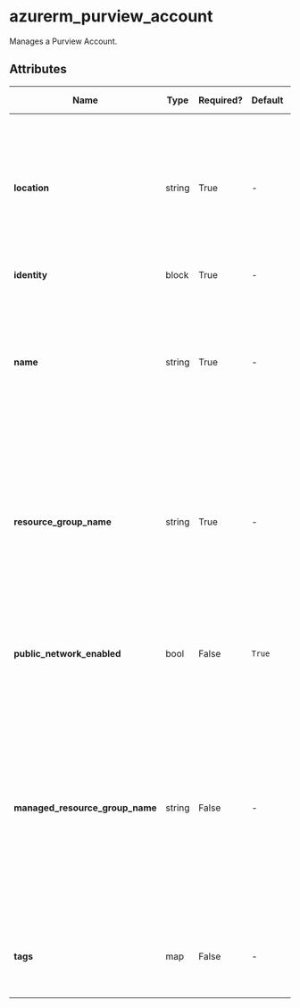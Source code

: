 # azurerm_purview_account

Manages a Purview Account.

## Attributes

| Name | Type | Required? | Default  | possible values | Description |
| ---- | ---- | --------- | -------- | ----------- | ----------- |
| **location** | string | True | -  |  -  | The Azure Region where the Purview Account should exist. Changing this forces a new Purview Account to be created. | 
| **identity** | block | True | -  |  -  | An `identity` block. | 
| **name** | string | True | -  |  -  | The name which should be used for this Purview Account. Changing this forces a new Purview Account to be created. | 
| **resource_group_name** | string | True | -  |  -  | The name of the Resource Group where the Purview Account should exist. Changing this forces a new Purview Account to be created. | 
| **public_network_enabled** | bool | False | `True`  |  -  | Should the Purview Account be visible to the public network? Defaults to `true`. | 
| **managed_resource_group_name** | string | False | -  |  -  | The name which should be used for the new Resource Group where Purview Account creates the managed resources. Changing this forces a new Purview Account to be created. | 
| **tags** | map | False | -  |  -  | A mapping of tags which should be assigned to the Purview Account. | 

